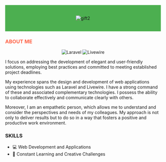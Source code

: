 <div style="background-color: #4CAF50; padding: 20px;">
  <div align="center">
    
![gift2](https://github.com/Drayer35/Drayer35/assets/85105872/31aec177-7cf9-40ba-a960-ed0521b8b392)

  </div>
</div>

<h3 style="color: #FF6347;">ABOUT ME</h3>

<div align="center">
  
 ![Laravel](https://github.com/Drayer35/Drayer35/assets/85105872/04870180-e93d-4123-a473-3c92adcda3fa)
![Livewire](https://github.com/Drayer35/Drayer35/assets/85105872/a6cae9a4-00ba-4241-8348-5b7ba187d654)

</div>

I focus on addressing the development of elegant and user-friendly solutions, employing best practices and committed to meeting established project deadlines.

My experience spans the design and development of web applications using technologies such as Laravel and Livewire. I have a strong command of these and associated complementary technologies. I possess the ability to collaborate effectively and communicate clearly with others.

Moreover, I am an empathetic person, which allows me to understand and consider the perspectives and needs of my colleagues. My approach is not only to deliver results but to do so in a way that fosters a positive and productive work environment.

### SKILLS

- 💻 Web Development and Applications
- 🚀 Constant Learning and Creative Challenges
